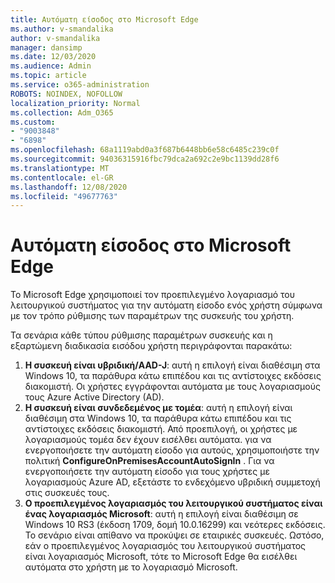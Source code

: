 ```yaml
---
title: Αυτόματη είσοδος στο Microsoft Edge
ms.author: v-smandalika
author: v-smandalika
manager: dansimp
ms.date: 12/03/2020
ms.audience: Admin
ms.topic: article
ms.service: o365-administration
ROBOTS: NOINDEX, NOFOLLOW
localization_priority: Normal
ms.collection: Adm_O365
ms.custom:
- "9003848"
- "6898"
ms.openlocfilehash: 68a1119abd0a3f687b6448bb6e58c6485c239c0f
ms.sourcegitcommit: 94036315916fbc79dca2a692c2e9bc1139dd28f6
ms.translationtype: MT
ms.contentlocale: el-GR
ms.lasthandoff: 12/08/2020
ms.locfileid: "49677763"
---
```

# <a name="sign-in-to-microsoft-edge-automatically"></a>Αυτόματη είσοδος στο Microsoft Edge

Το Microsoft Edge χρησιμοποιεί τον προεπιλεγμένο λογαριασμό του λειτουργικού συστήματος για την αυτόματη είσοδο ενός χρήστη σύμφωνα με τον τρόπο ρύθμισης των παραμέτρων της συσκευής του χρήστη. 

Τα σενάρια κάθε τύπου ρύθμισης παραμέτρων συσκευής και η εξαρτώμενη διαδικασία εισόδου χρήστη περιγράφονται παρακάτω:

1. **Η συσκευή είναι υβριδική/AAD-J**: αυτή η επιλογή είναι διαθέσιμη στα Windows 10, τα παράθυρα κάτω επιπέδου και τις αντίστοιχες εκδόσεις διακομιστή. Οι χρήστες εγγράφονται αυτόματα με τους λογαριασμούς τους Azure Active Directory (AD).
2. **Η συσκευή είναι συνδεδεμένος με τομέα**: αυτή η επιλογή είναι διαθέσιμη στα Windows 10, τα παράθυρα κάτω επιπέδου και τις αντίστοιχες εκδόσεις διακομιστή. Από προεπιλογή, οι χρήστες με λογαριασμούς τομέα δεν έχουν εισέλθει αυτόματα. για να ενεργοποιήσετε την αυτόματη είσοδο για αυτούς, χρησιμοποιήστε την πολιτική **ConfigureOnPremisesAccountAutoSignIn** . Για να ενεργοποιήσετε την αυτόματη είσοδο για τους χρήστες με λογαριασμούς Azure AD, εξετάστε το ενδεχόμενο υβριδική συμμετοχή στις συσκευές τους.
3. **Ο προεπιλεγμένος λογαριασμός του λειτουργικού συστήματος είναι ένας λογαριασμός Microsoft**: αυτή η επιλογή είναι διαθέσιμη σε Windows 10 RS3 (έκδοση 1709, δομή 10.0.16299) και νεότερες εκδόσεις. Το σενάριο είναι απίθανο να προκύψει σε εταιρικές συσκευές. Ωστόσο, εάν ο προεπιλεγμένος λογαριασμός του λειτουργικού συστήματος είναι λογαριασμός Microsoft, τότε το Microsoft Edge θα εισέλθει αυτόματα στο χρήστη με το λογαριασμό Microsoft.
 
 
